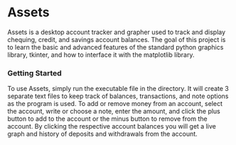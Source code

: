 # **Assets**
Assets is a desktop account tracker and grapher used to track and display chequing, credit, and savings account balances. The goal of this project is to learn the basic and advanced features of the standard python graphics library, tkinter, and how to interface it with the matplotlib library.

### Getting Started
To use Assets, simply run the executable file in the directory. It will create 3 separate text files to keep track of balances, transactions, and note options as the program is used. To add or remove money from an account, select the account, write or choose a note, enter the amount, and click the plus button to add to the account or the minus button to remove from the account. By clicking the respective account balances you will get a live graph and history of deposits and withdrawals from the account.